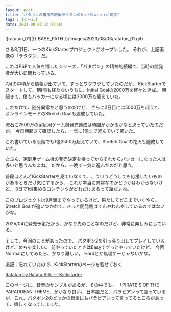```yaml
---
layout: post
title: "パタポンの精神的続編ラタタンのKickStarterが異常"
tags : [ゲーム]
date: 2023-08-03 14:53:44
---
```





![ratatan_01]({{ BASE_PATH }}/images/2023/08/03/ratatan_01.gif)




さる8月1日、一つのKickStarterプロジェクトがオープンした。
それが、上記画像の「ラタタン」だ。

これはPSPで人気を博したシリーズ、「パタポン」の精神的続編で、当時の開発者が大いに関わっている。

7月の中頃から情報が出ていて、ずっとワクワクしていたのだが、
KickStarterでスタートして、1時間も経たないうちに、Initial Goalの2000万を軽々と達成。
朝起きて、僕もバッカーになる頃には3000万も超えていた。

これだけで、随分異常だと思うのだけど、
さらに2日目には5000万を超えて、オンラインモードのStretch Goalも達成していた。

流石に7500万の家庭用ゲーム機発売達成は時間がかかるかなと思っていたのだが、
今日朝起きて確認したら、一気に1億まで進んでいて驚いた。

これ書いている段階でも1億2500万超えていて、Stretch Goalの花火も達成していた。

たぶん、家庭用ゲーム機の発売決定を待ってからそれからバッカーになった人は多いと思うんだよね。
だから、一晩で一気に進んだのだと思う。

普段ほとんどKickStarterを見ていなくて、こういうどうしても応援したいものがあるときだけ気にするから、
これが本当に異常なのかどうかはわからないけど、
3日で1億集めるコンテンツがどれだけあるって話だよね。

このプロジェクトは9月頭までやっているけど、果たしてどこまでいくやら。
Stretch Goalが追いつかれて、きっと開発側はてんやわんやしているのではないかな。


2025/04に発売予定だから、かなり先のことなのだけど、非常に楽しみにしている。



そして、今回のことがあったので、
パタポン2を引っ張り出してプレイしているけど、めちゃ楽しい。
前やっていたときはEasyでずっとやっていたけど、
今回Normalにしてみたら、かなり難しい。
Hardとか無理ゲーじゃないかな。


追記：忘れていたので、KickStarterのページを載せておく

[Ratatan by Ratata Arts — Kickstarter](https://www.kickstarter.com/projects/ratata-arts/ratatan?lang=ja)


このページに、音楽のサンプルがあるが、その中でも、
「PIRATE'S OF THE PARADDEAN THEME」がかなり良い。
日本語だと、バラビアンって言っているが、これ、パタポン2のどっかの音楽にもパラビアンって言ってるところがあって、嬉しくなってしまった。









